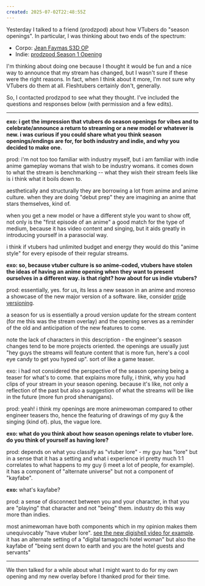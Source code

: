 ```yaml
---
created: 2025-07-02T22:48:55Z
---
```


Yesterday I talked to a friend (prodzpod) about how VTubers do "season openings". In particular, I was thinking about two ends of the spectrum:

- Corpo: [Jean Faymas S3D OP](https://www.youtube.com/watch?v=aqFQRQyjtyI)
- Indie: [prodzpod Season 1 Opening](https://www.youtube.com/watch?v=4ZUqRyJNn2s)

I'm thinking about doing one because I thought it would be fun and a nice way to announce that my stream has changed, but I wasn't sure if these were the right reasons. In fact, when I think about it more, I'm not sure why VTubers do them at all. Fleshtubers certainly don't, generally.

So, I contacted prodzpod to see what they thought. I've included the questions and responses below (with permission and a few edits).

---

**exo: i get the impression that vtubers do season openings for vibes and to celebrate/announce a return to streaming or a new model or whatever is new. i was curious if you could share what you think season openings/endings are for, for both industry and indie, and why you decided to make one.**

prod: i'm not too too familiar with industry myself, but i am familiar with indie anime gameplay womans that wish to be industry womans. it comes down to what the stream is benchmarking -- what they wish their stream feels like is i think what it boils down to. 

aesthetically and structurally they are borrowing a lot from anime and anime culture. when they are doing "debut prep" they are imagining an anime that stars themselves, kind of.

when you get a new model or have a different style you want to show off, not only is the "first episode of an anime" a good match for the type of medium, because it has video content and singing, but it aids greatly in introducing yourself in a parasocial way.

i think if vtubers had unlimited budget and energy they would do this "anime style" for every episode of their regular streams.

**exo: so, because vtuber culture is so anime-coded, vtubers have stolen the ideas of having an anime opening when they want to present ourselves in a different way. is that right? how about for us indie vtubers?**

prod: essentially, yes. for us, its less a new season in an anime and moreso a showcase of the new major version of a software. like, consider [pride versioning](https://pridever.org/).

a season for us is essentially a proud version update for the stream content (for me this was the stream overlay) and the opening serves as a reminder of the old and anticipation of the new features to come.

note the lack of characters in this description - the engineer's season changes tend to be more projects oriented. the openings are usually just "hey guys the streams will feature content that is more fun, here's a cool eye candy to get you hyped up". sort of like a game teaser.

exo: i had not considered the perspective of the season opening being a teaser for what's to come. that explains more fully, i think, why you had clips of your stream in your season opening. because it's like, not only a reflection of the past but also a suggestion of what the streams will be like in the future (more fun prod shenanigans).

prod: yeah! i think my openings are more animewoman compared to other engineer teasers tho, hence the featuring of drawings of my guy & the singing (kind of). plus, the vague lore.

**exo: what do you think about how season openings relate to vtuber lore. do you think of yourself as having lore?**

prod: depends on what you classify as "vtuber lore" - my guy has "lore" but in a sense that it has a setting and what i experience irl pretty much 1:1 correlates to what happens to my guy (i meet a lot of people, for example). it has a component of "alternate universe" but not a component of "kayfabe".

**exo:** what's kayfabe?

prod: a sense of disconnect between you and your character, in that you are "playing" that character and not "being" them. industry do this way more than indies.

most animewoman have both components which in my opinion makes them unequivocably "have vtuber lore". [see the new digishell video for example](https://youtu.be/v93egkelifo). it has an alternate setting of a "digital tamagochi hotel woman" but also the kayfabe of "being sent down to earth and you are the hotel guests and servants"

---

We then talked for a while about what I might want to do for my own opening and my new overlay before I thanked prod for their time.

